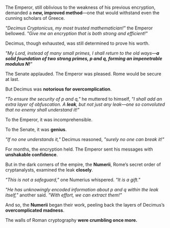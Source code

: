 The Emperor, still oblivious to the weakness of his previous encryption, demanded a **new, improved method**—one that would withstand even the cunning scholars of Greece.  

*"Decimus Cryptonicus, my most trusted mathematician!"* the Emperor bellowed. *"Give me an encryption that is both strong and efficient!"*  

Decimus, though exhausted, was still determined to prove his worth.  

*"My Lord, instead of many small primes, I shall return to the old ways—**a solid foundation of two strong primes, $p$ and $q$, forming an impenetrable modulus $N$!**"*  

The Senate applauded. The Emperor was pleased. Rome would be secure at last.  

But Decimus was **notorious for overcomplication**.  

*"To ensure the security of $p$ and $q$,"* he muttered to himself, *"I shall add an extra layer of obfuscation. A **leak**, but not just any leak—one so convoluted that no enemy shall understand it!"*  

To the Emperor, it was incomprehensible.  

To the Senate, it was **genius**.  

*"If no one understands it,"* Decimus reasoned, *"surely no one can break it!"*  

For months, the encryption held. The Emperor sent his messages with **unshakable confidence**.  

But in the dark corners of the empire, the **Numerii**, Rome’s secret order of cryptanalysts, examined the leak **closely**.  

*"This is not a safeguard,"* one Numerius whispered. *"It is a gift."*  

*"He has unknowingly encoded information about $p$ and $q$ within the leak itself,"* another said. *"With effort, we can extract them!"*  

And so, the **Numerii** began their work, peeling back the layers of Decimus’s **overcomplicated madness**.  

The walls of Roman cryptography **were crumbling once more.**  
